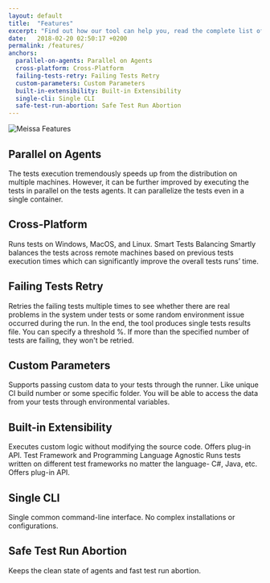 ```yaml
---
layout: default
title:  "Features"
excerpt: "Find out how our tool can help you, read the complete list of Meissa features."
date:   2018-02-20 02:50:17 +0200
permalink: /features/
anchors:
  parallel-on-agents: Parallel on Agents
  cross-platform: Cross-Platform
  failing-tests-retry: Failing Tests Retry
  custom-parameters: Custom Parameters
  built-in-extensibility: Built-in Extensibility
  single-cli: Single CLI
  safe-test-run-abortion: Safe Test Run Abortion
---
```

![Meissa Features](https://i.imgur.com/978W5sG.png)
## Parallel on Agents ##
The tests execution tremendously speeds up from the distribution on multiple machines. However, it can be further improved by executing the tests in parallel on the tests agents. It can parallelize the tests even in a single container.
## Cross-Platform ##
Runs tests on Windows, MacOS, and Linux.
Smart Tests Balancing
Smartly balances the tests across remote machines based on previous tests execution times which can significantly improve the overall tests runs’ time.
## Failing Tests Retry ##
Retries the failing tests multiple times to see whether there are real problems in the system under tests or some random environment issue occurred during the run. In the end, the tool produces single tests results file. You can specify a threshold %. If more than the specified number of tests are failing, they won't be retried.
## Custom Parameters ##
Supports passing custom data to your tests through the runner. Like unique CI build number or some specific folder. You will be able to access the data from your tests through environmental variables.
## Built-in Extensibility ##
Executes custom logic without modifying the source code. Offers plug-in API.
Test Framework and Programming Language Agnostic
Runs tests written on different test frameworks no matter the language- C#, Java, etc. Offers plug-in API.
## Single CLI ##
Single common command-line interface. No complex installations or configurations.
## Safe Test Run Abortion ##
Keeps the clean state of agents and fast test run abortion.
